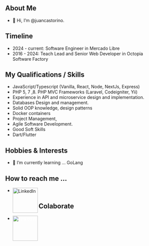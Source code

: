 ## About Me
- 👋 Hi, I’m @juancastorino.

## Timeline
- 2024 - current: Software Engineer in Mercado Libre
- 2016 - 2024: Teach Lead and Senior Web Developer in Octopia Software Factory

## My Qualifications / Skills

- JavaScript/Typescript (Vanilla, React, Node, NextJs, Express)
- PHP 5, 7 ,8. PHP MVC Frameworks (Laravel, Codeigniter, Yii)
- Experience in API and microservice design and implementation.
- Databases Design and management.
- Solid OOP knowledge, design patterns
- Docker containers
- Project Management,
- Agile Software Development.
- Good Soft Skills
- Dart/Flutter

## Hobbies & Interests
- 🌱 I’m currently learning ... GoLang

## How to reach me ...

- [<img align="left" alt="LinkedIn" width="80" src="https://github.com/melanieshi0120/melanieshi0120/blob/master/linkedin.ico" />]( https://linkedin.com/in/juan-castorino)


## Colaborate
- [<img style="color:white;" align="left" alt="LinkedIn" width="80" src="https://github.com/appcraftstudio/buymeacoffee/raw/master/Images/snapshot-bmc-button.png" />]( https://www.buymeacoffee.com/juancastorino)

